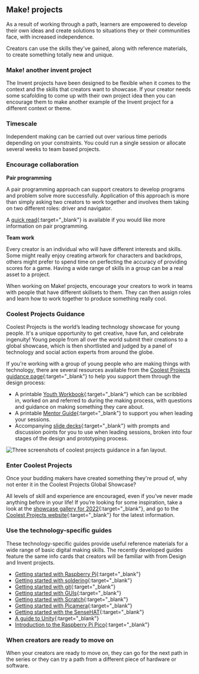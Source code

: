 ## Make! projects 

As a result of working through a path, learners are empowered to develop their own ideas and create solutions to situations they or their communities face, with increased independence. 

Creators can use the skills they've gained, along with reference materials, to create something totally new and unique.

### Make! another invent project

The Invent projects have been designed to be flexible when it comes to the context and the skills that creators want to showcase. If your creator needs some scafolding to come up with their own project idea then you can encourage them to make another example of the Invent project for a different context or theme. 

### Timescale

Independent making can be carried out over various time periods depending on your constraints. You could run a single session or allocate several weeks to team based projects.  

### Encourage collaboration

**Pair programming**

A pair programming approach can support creators to develop programs and problem solve more successfully. Application of this approach is more than simply asking two creators to work together and involves them taking on two different roles: driver and navigator.

A [quick read](https://blog.teachcomputing.org/quick-read-pair-programming-supports-learners/){:target="_blank"} is available if you would like more information on pair programming. 

**Team work**

Every creator is an individual who will have different interests and skills. Some might really enjoy creating artwork for characters and backdrops, others might prefer to spend time on perfecting the accuracy of providing scores for a game. Having a wide range of skills in a group can be a real asset to a project. 

When working on Make! projects, encourage your creators to work in teams with people that have different skillsets to them. They can then assign roles and learn how to work together to produce something really cool. 

### Coolest Projects Guidance

Coolest Projects is the world’s leading technology showcase for young people. It's a unique opportunity to get creative, have fun, and celebrate ingenuity! Young people from all over the world submit their creations to a global showcase, which is then shortlisted and judged by a panel of technology and social action experts from around the globe. 

If you're working with a group of young people who are making things with technology, there are several resources available from the [Coolest Projects guidance page](https://online.coolestprojects.org/guidance){:target="_blank"} to help you support them through the design process:
+ A printable [Youth Workbook](http://rpf.io/cpworkbook){:target="_blank"} which can be scribbled in, worked on and referred to during the making process, with questions and guidance on making something they care about.
+ A printable [Mentor Guide](http://rpf.io/cpmentorplan){:target="_blank"} to support you when leading your sessions.
+ Accompanying [slide decks](https://online.coolestprojects.org/guidance#:~:text=DOWNLOAD%20THE%20WORKBOOK-,SESSION%20PLANS,-These%20slides%20are){:target="_blank"} with prompts and discussion points for you to use when leading sessions, broken into four stages of the design and prototyping process.

![Three screenshots of coolest projects guidance in a fan layout.](images/make-fan.png)


### Enter Coolest Projects

Once your budding makers have created something they're proud of, why not enter it in the Coolest Projects Global Showcase? 

All levels of skill and experience are encouraged, even if you’ve never made anything before in your life! If you’re looking for some inspiration, take a look at the [showcase gallery for 2022](http://rpf.io/showcase22){:target="_blank"}, and go to the [Coolest Projects website](https://coolestprojects.org){:target="_blank"} for the latest information.


### Use the technology-specific guides

These technology-specific guides provide useful reference materials for a wide range of basic digital making skills. The recently developed guides feature the same info cards that creators will be familiar with from Design and Invent projects. 

+ [Getting started with Raspberry Pi](https://projects.raspberrypi.org/en/projects/raspberry-pi-getting-started){:target="_blank"}
+ [Getting started with soldering](https://projects.raspberrypi.org/en/projects/getting-started-with-soldering){:target="_blank"}
+ [Getting started with git](https://projects.raspberrypi.org/en/projects/getting-started-with-git){:target="_blank"}
+ [Getting started with GUIs](https://projects.raspberrypi.org/en/projects/getting-started-with-guis/){:target="_blank"}
+ [Getting started with Scratch](https://projects.raspberrypi.org/en/projects/getting-started-scratch){:target="_blank"}
+ [Getting started with Picamera](https://projects.raspberrypi.org/en/projects/getting-started-with-picamera){:target="_blank"}
+ [Getting started with the SenseHAT](https://projects.raspberrypi.org/en/projects/getting-started-with-the-sense-hat/){:target="_blank"}
+ [A guide to Unity](https://projects.raspberrypi.org/en/projects/unity-guide){:target="_blank"}
+ [Introduction to the Raspberry Pi Pico](https://projects.raspberrypi.org/en/projects/introduction-to-the-pico/){:target="_blank"}


### When creators are ready to move on

When your creators are ready to move on, they can go for the next path in the series or they can try a path from a different piece of hardware or software. 
